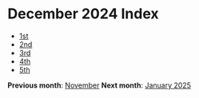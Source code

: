 # December 2024 Index

- [1st](./1_dec_2024)
- [2nd](./2_dec_2024)
- [3rd](./3_dec_2024)
- [4th](./4_dec_2024)
- [5th](./5_dec_2024)

**Previous month**: <a href="../november/index">November</a>
**Next month**: <a href="../november/index">January 2025</a>